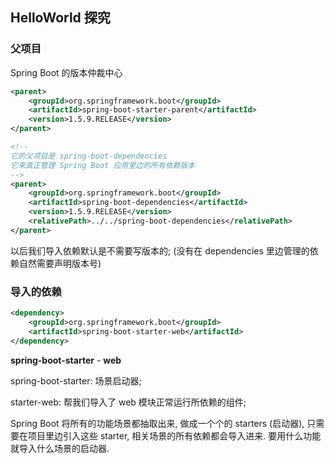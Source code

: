 ## HelloWorld 探究

### 父项目

Spring Boot 的版本仲裁中心

```xml
<parent>
    <groupId>org.springframework.boot</groupId>
    <artifactId>spring-boot-starter-parent</artifactId>
    <version>1.5.9.RELEASE</version>
</parent>

<!--
它的父项目是 spring-boot-dependencies
它来真正管理 Spring Boot 应用里边的所有依赖版本
-->
<parent>
    <groupId>org.springframework.boot</groupId>
    <artifactId>spring-boot-dependencies</artifactId>
    <version>1.5.9.RELEASE</version>
    <relativePath>../../spring-boot-dependencies</relativePath>
</parent>
```

以后我们导入依赖默认是不需要写版本的; (没有在 dependencies 里边管理的依赖自然需要声明版本号)



### 导入的依赖

```xml
<dependency>
    <groupId>org.springframework.boot</groupId>
    <artifactId>spring-boot-starter-web</artifactId>
</dependency>
```

**spring-boot-starter** - **web**

spring-boot-starter: 场景启动器;

starter-web: 帮我们导入了 web 模块正常运行所依赖的组件;

Spring Boot 将所有的功能场景都抽取出来, 做成一个个的 starters (启动器), 只需要在项目里边引入这些 starter, 相关场景的所有依赖都会导入进来. 要用什么功能就导入什么场景的启动器.





